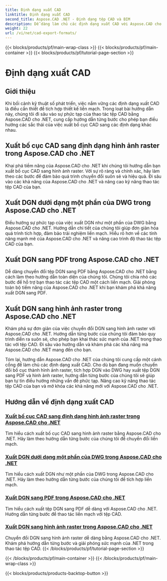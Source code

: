```yaml
---
title: Định dạng xuất CAD
linktitle: Định dạng xuất CAD
second_title: Aspose.CAD .NET - Định dạng tệp CAD và BIM
description: Dễ dàng làm chủ các định dạng xuất CAD với Aspose.CAD cho .NET. Tìm hiểu cách chuyển đổi bố cục CAD, xuất tệp DGN sang PDF và hình ảnh raster thông qua các hướng dẫn.
weight: 22
url: /vi/net/cad-export-formats/
---
```


{{< blocks/products/pf/main-wrap-class >}}
{{< blocks/products/pf/main-container >}}
{{< blocks/products/pf/tutorial-page-section >}}

# Định dạng xuất CAD


## Giới thiệu

Khi bối cảnh kỹ thuật số phát triển, việc nắm vững các định dạng xuất CAD là điều cần thiết để tích hợp thiết kế liền mạch. Trong loạt bài hướng dẫn này, chúng tôi đi sâu vào sự phức tạp của thao tác tệp CAD bằng Aspose.CAD cho .NET, cung cấp hướng dẫn từng bước cho phép bạn điều hướng các sắc thái của việc xuất bố cục CAD sang các định dạng khác nhau.

## Xuất bố cục CAD sang định dạng hình ảnh raster trong Aspose.CAD cho .NET

Khai phá tiềm năng của Aspose.CAD cho .NET khi chúng tôi hướng dẫn bạn xuất bố cục CAD sang hình ảnh raster. Với sự rõ ràng và chính xác, hãy làm theo các bước để đảm bảo quá trình chuyển đổi suôn sẻ và hiệu quả. Đi sâu vào các khả năng của Aspose.CAD cho .NET và nâng cao kỹ năng thao tác tệp CAD của bạn.

## Xuất DGN dưới dạng một phần của DWG trong Aspose.CAD cho .NET

Điều hướng sự phức tạp của việc xuất DGN như một phần của DWG bằng Aspose.CAD cho .NET. Hướng dẫn chi tiết của chúng tôi giúp đơn giản hóa quá trình tích hợp, đảm bảo trải nghiệm liền mạch. Hiểu rõ hơn về các tính năng mạnh mẽ của Aspose.CAD cho .NET và nâng cao trình độ thao tác tệp CAD của bạn.

## Xuất DGN sang PDF trong Aspose.CAD cho .NET

Dễ dàng chuyển đổi tệp DGN sang PDF bằng Aspose.CAD cho .NET bằng cách làm theo hướng dẫn toàn diện của chúng tôi. Chúng tôi chia nhỏ các bước để hỗ trợ bạn thao tác các tệp CAD một cách liền mạch. Giải phóng toàn bộ tiềm năng của Aspose.CAD cho .NET khi bạn khám phá khả năng xuất DGN sang PDF.

## Xuất DGN sang hình ảnh raster trong Aspose.CAD cho .NET

Khám phá sự đơn giản của việc chuyển đổi DGN sang hình ảnh raster với Aspose.CAD cho .NET. Hướng dẫn từng bước của chúng tôi đảm bảo quy trình diễn ra suôn sẻ, cho phép bạn khai thác sức mạnh của .NET trong thao tác với tệp CAD. Đi sâu vào hướng dẫn và khám phá các khả năng mà Aspose.CAD cho .NET mang đến cho bạn.

Tóm lại, hướng dẫn Aspose.CAD cho .NET của chúng tôi cung cấp một cánh cổng để làm chủ các định dạng xuất CAD. Cho dù bạn đang muốn chuyển đổi bố cục thành hình ảnh raster, tích hợp DGN vào DWG hay xuất tệp DGN sang PDF và hình ảnh raster, hướng dẫn từng bước của chúng tôi sẽ giúp bạn tự tin điều hướng những vấn đề phức tạp. Nâng cao kỹ năng thao tác tệp CAD của bạn và mở khóa các khả năng mới với Aspose.CAD cho .NET.
## Hướng dẫn về định dạng xuất CAD
### [Xuất bố cục CAD sang định dạng hình ảnh raster trong Aspose.CAD cho .NET](./export-cad-layouts-to-raster-image-formats/)
Tìm hiểu cách xuất bố cục CAD sang hình ảnh raster bằng Aspose.CAD cho .NET. Hãy làm theo hướng dẫn từng bước của chúng tôi để chuyển đổi liền mạch.
### [Xuất DGN dưới dạng một phần của DWG trong Aspose.CAD cho .NET](./export-dgn-as-part-of-dwg/)
Tìm hiểu cách xuất DGN như một phần của DWG trong Aspose.CAD cho .NET. Hãy làm theo hướng dẫn từng bước của chúng tôi để tích hợp liền mạch.
### [Xuất DGN sang PDF trong Aspose.CAD cho .NET](./export-dgn-to-pdf/)
Tìm hiểu cách xuất tệp DGN sang PDF dễ dàng với Aspose.CAD cho .NET. Hướng dẫn từng bước để thao tác liền mạch với tệp CAD.
### [Xuất DGN sang hình ảnh raster trong Aspose.CAD cho .NET](./export-dgn-to-raster-image/)
Chuyển đổi DGN sang hình ảnh raster dễ dàng bằng Aspose.CAD cho .NET. Khám phá hướng dẫn từng bước và giải phóng sức mạnh của .NET trong thao tác tệp CAD.
{{< /blocks/products/pf/tutorial-page-section >}}

{{< /blocks/products/pf/main-container >}}
{{< /blocks/products/pf/main-wrap-class >}}

{{< blocks/products/products-backtop-button >}}
